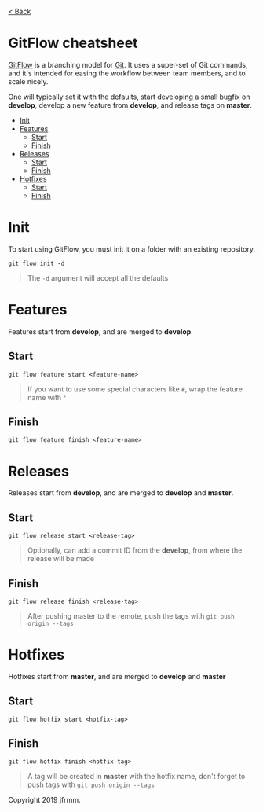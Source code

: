 [< Back](./README.md)

# GitFlow cheatsheet

[GitFlow](#https://nvie.com/posts/a-successful-git-branching-model/) is a branching model for [Git](#https://git-scm.com/). It uses a super-set of Git commands, and it's intended for easing the workflow between team members, and to scale nicely.

One will typically set it with the defaults, start developing a small bugfix on **develop**, develop a new feature from **develop**, and release tags on **master**.

- [Init](#init)
- [Features](#features)
  - [Start](#start)
  - [Finish](#finish)
- [Releases](#releases)
  - [Start](#start)
  - [Finish](#finish)
- [Hotfixes](#hotfixes)
  - [Start](#start)
  - [Finish](#finish)

# Init

To start using GitFlow, you must init it on a folder with an existing repository.

```
git flow init -d
```

> The `-d` argument will accept all the defaults

# Features

Features start from **develop**, and are merged to **develop**.

## Start

```
git flow feature start <feature-name>
```

> If you want to use some special characters like `#`, wrap the feature name with `'`

## Finish

```
git flow feature finish <feature-name>
```

# Releases

Releases start from **develop**, and are merged to **develop** and **master**.

## Start

```
git flow release start <release-tag>
```

> Optionally, can add a commit ID from the **develop**, from where the release will be made

## Finish

```
git flow release finish <release-tag>
```

> After pushing master to the remote, push the tags with `git push origin --tags`

# Hotfixes

Hotfixes start from **master**, and are merged to **develop** and **master**

## Start

```
git flow hotfix start <hotfix-tag>
```

## Finish

```
git flow hotfix finish <hotfix-tag>
```

> A tag will be created in **master** with the hotfix name, don't forget to push tags with `git push origin --tags`

Copyright 2019 jfrmm.
